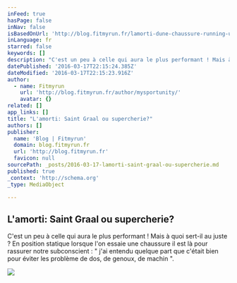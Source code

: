 ```yaml
---
inFeed: true
hasPage: false
inNav: false
isBasedOnUrl: 'http://blog.fitmyrun.fr/lamorti-dune-chaussure-running-un-confort-malsain/'
inLanguage: fr
starred: false
keywords: []
description: "C'est un peu à celle qui aura le plus performant ! Mais à quoi sert-il au juste ? En position statique lorsque l'on essaie une chaussure il est là pour rassurer notre subconscient : \" j'ai entendu quelque part que c'était bien pour éviter les problème de dos, de genoux, de machin \"."
datePublished: '2016-03-17T22:15:24.385Z'
dateModified: '2016-03-17T22:15:23.916Z'
author:
  - name: Fitmyrun
    url: 'http://blog.fitmyrun.fr/author/mysportunity/'
    avatar: {}
related: []
app_links: []
title: "L'amorti: Saint Graal ou supercherie?"
authors: []
publisher:
  name: 'Blog | Fitmyrun'
  domain: blog.fitmyrun.fr
  url: 'http://blog.fitmyrun.fr'
  favicon: null
sourcePath: _posts/2016-03-17-lamorti-saint-graal-ou-supercherie.md
published: true
_context: 'http://schema.org'
_type: MediaObject

---
```

<article style=""><h1>L'amorti: Saint Graal ou supercherie?</h1><p>C'est un peu à celle qui aura le plus performant ! Mais à quoi sert-il au juste ? En position statique lorsque l'on essaie une chaussure il est là pour rassurer notre subconscient : " j'ai entendu quelque part que c'était bien pour éviter les problème de dos, de genoux, de machin ".</p><img src="http://blog.fitmyrun.fr/wp-content/uploads/2016/01/SEMELLES-1024x408.jpg" /></article>